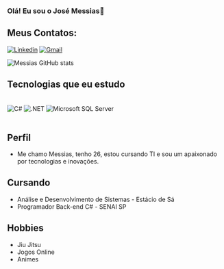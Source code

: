 ### Olá! Eu sou o José Messias👋

## Meus Contatos:

[![Linkedin](https://img.shields.io/badge/LinkedIn-0077B5?style=for-the-badge&logo=linkedin&logoColor=white)](https://www.linkedin.com/in/josemessias-)
[![Gmail](https://img.shields.io/badge/Gmail-D14836?style=for-the-badge&logo=gmail&logoColor=white)](mailto:josecmessias22@gmail.com)

![Messias GitHub stats](https://github-readme-stats.vercel.app/api?username=JoseCMessias&show_icons=true&theme=tokyonight)

## Tecnologias que eu estudo

<div style="display: inline_block"><br/>
 <img align="center" alt="C#" src="https://img.shields.io/badge/C%23-239120?style=for-the-badge&logo=c-sharp&logoColor=white">
 <img align="center" alt=".NET" src="https://img.shields.io/badge/.NET-5C2D91?style=for-the-badge&logo=.net&logoColor=white">
  <img align="center" alt="Microsoft SQL Server" src="https://img.shields.io/badge/Microsoft_SQL_Server-CC2927?style=for-the-badge&logo=microsoft-sql-server&logoColor=white">
 </div><br/>

## Perfil
- Me chamo Messias, tenho 26, estou cursando TI e sou um apaixonado por tecnologias e inovações.

## Cursando
- Análise e Desenvolvimento de Sistemas - Estácio de Sá
- Programador Back-end C# - SENAI SP

## Hobbies
- Jiu Jitsu
- Jogos Online
- Animes
